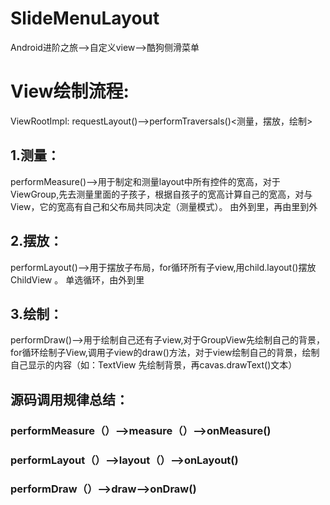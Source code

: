# SlideMenuLayout
Android进阶之旅-->自定义view-->酷狗侧滑菜单
# View绘制流程:
ViewRootImpl: requestLayout()-->performTraversals()<测量，摆放，绘制>
## 1.测量：
performMeasure()-->用于制定和测量layout中所有控件的宽高，对于ViewGroup,先去测量里面的子孩子，根据自孩子的宽高计算自己的宽高，对与View，它的宽高有自己和父布局共同决定（测量模式）。 由外到里，再由里到外

## 2.摆放：
performLayout()-->用于摆放子布局，for循环所有子view,用child.layout()摆放ChildView 。 单选循环，由外到里

## 3.绘制：
performDraw()-->用于绘制自己还有子view,对于GroupView先绘制自己的背景，for循环绘制子View,调用子view的draw()方法，对于view绘制自己的背景，绘制自己显示的内容（如：TextView 先绘制背景，再cavas.drawText()文本）



## 源码调用规律总结：
### performMeasure（）-->measure（）-->onMeasure()
### performLayout（）-->layout（）-->onLayout()
### performDraw（）-->draw-->onDraw()
